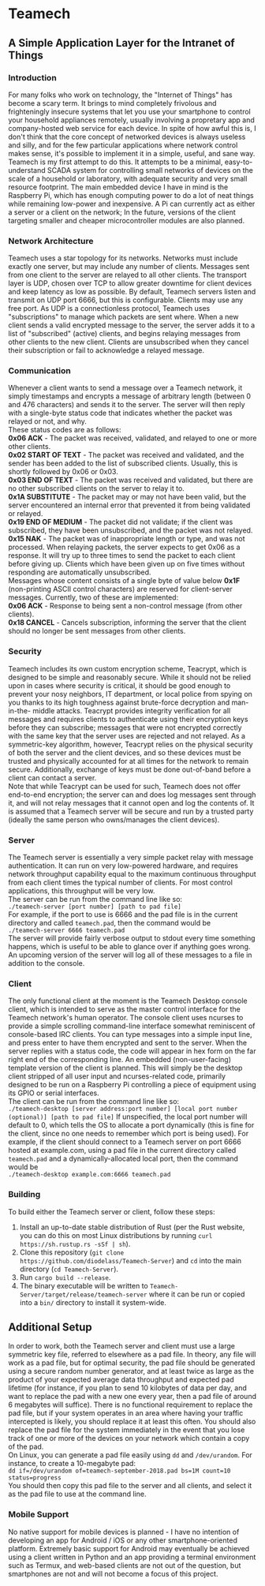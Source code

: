 # Teamech
## A Simple Application Layer for the Intranet of Things
  
### Introduction
For many folks who work on technology, the "Internet of Things" has become a scary term. It 
brings to mind completely frivolous and frighteningly insecure systems that let you use your
smartphone to control your household appliances remotely, usually involving a propretary app
and company-hosted web service for each device. In spite of how awful this is, I don't think
that the core concept of networked devices is always useless and silly, and for the few 
particular applications where network control makes sense, it's possible to implement it in
a simple, useful, and sane way. Teamech is my first attempt to do this. It attempts to be a
minimal, easy-to-understand SCADA system for controlling small networks of devices on the 
scale of a household or laboratory, with adequate security and very small resource footprint.
The main embedded device I have in mind is the Raspberry Pi, which has enough computing power
to do a lot of neat things while remaining low-power and inexpensive. A Pi can currently act
as either a server or a client on the network; In the future, versions of the client targeting 
smaller and cheaper microcontroller modules are also planned.  
  
### Network Architecture
Teamech uses a star topology for its networks. Networks must include exactly one server, but
may include any number of clients. Messages sent from one client to the server are relayed to
all other clients. The transport layer is UDP, chosen over TCP to allow greater downtime for 
client devices and keep latency as low as possible. By default, Teamech servers listen and 
transmit on UDP port 6666, but this is configurable. Clients may use any free port.
As UDP is a connectionless protocol, Teamech uses "subscriptions" to manage which packets are
sent where. When a new client sends a valid encrypted message to the server, the server adds 
it to a list of "subscribed" (active) clients, and begins relaying messages from other clients 
to the new client. Clients are unsubscribed when they cancel their subscription or fail to 
acknowledge a relayed message.  
  
### Communication
Whenever a client wants to send a message over a Teamech network, it simply timestamps and 
encrypts a message of arbitrary length (between 0 and 476 characters) and sends it to the
server. The server will then reply with a single-byte status code that indicates whether the
packet was relayed or not, and why.  
These status codes are as follows:  
**0x06 ACK** - The packet was received, validated, and relayed to one or more other clients.  
**0x02 START OF TEXT** - The packet was received and validated, and the sender has been added
to the list of subscribed clients. Usually, this is shortly followed by 0x06 or 0x03.  
**0x03 END OF TEXT** - The packet was received and validated, but there are no other
subscribed clients on the server to relay it to.  
**0x1A SUBSTITUTE** - The packet may or may not have been valid, but the server encountered an
internal error that prevented it from being validated or relayed.  
**0x19 END OF MEDIUM** - The packet did not validate; if the client was subscribed, they have
been unsubscribed, and the packet was not relayed.  
**0x15 NAK** - The packet was of inappropriate length or type, and was not processed.
When relaying packets, the server expects to get 0x06 as a response. It will try up to three
times to send the packet to each client before giving up. Clients which have been given up on
five times without responding are automatically unsubscribed.  
Messages whose content consists of a single byte of value below **0x1F** (non-printing ASCII
control characters) are reserved for client-server messages. Currently, two of these are
implemented:  
**0x06 ACK** - Response to being sent a non-control message (from other clients).   
**0x18 CANCEL** - Cancels subscription, informing the server that the client should no longer
be sent messages from other clients.  
  
### Security
Teamech includes its own custom encryption scheme, Teacrypt, which is designed to be simple 
and reasonably secure. While it should not be relied upon in cases where security is critical,
it should be good enough to prevent your nosy neighbors, IT department, or local police from
spying on you thanks to its high toughness against brute-force decryption and man-in-the-
middle attacks. Teacrypt provides integrity verification for all messages and requires clients
to authenticate using their encryption keys before they can subscribe; messages that were not
encrypted correctly with the same key that the server uses are rejected and not relayed.
As a symmetric-key algorithm, however, Teacrypt relies on the physical security of both the 
server and the client devices, and so these devices must be trusted and physically accounted 
for at all times for the network to remain secure. Additionally, exchange of keys must be done 
out-of-band before a client can contact a server.  
Note that while Teacrypt can be used for such, Teamech does not offer end-to-end encryption; 
the server can and does log messages sent through it, and will not relay messages that it 
cannot open and log the contents of. It is assumed that a Teamech server will be secure and
run by a trusted party (ideally the same person who owns/manages the client devices).  
  
### Server
The Teamech server is essentially a very simple packet relay with message authentication. It
can run on very low-powered hardware, and requires network throughput capability equal to the
maximum continuous throughput from each client times the typical number of clients. For most 
control applications, this throughput will be very low.  
The server can be run from the command line like so:  
`./teamech-server [port number] [path to pad file]`  
For example, if the port to use is 6666 and the pad file is in the current directory and called
`teamech.pad`, then the command would be  
`./teamech-server 6666 teamech.pad`  
The server will provide fairly verbose output to stdout every time something happens, which is
useful to be able to glance over if anything goes wrong. An upcoming version of the server will
log all of these messages to a file in addition to the console.    
  
### Client
The only functional client at the moment is the Teamech Desktop console client, which is
intended to serve as the master control interface for the Teamech network's human operator. The
console client uses ncurses to provide a simple scrolling command-line interface somewhat
reminiscent of console-based IRC clients. You can type messages into a simple input line, and 
press enter to have them encrypted and sent to the server. When the server replies with a status
code, the code will appear in hex form on the far right end of the corresponding line.
An embedded (non-user-facing) template version of the client is planned. This will simply be the
desktop client stripped of all user input and ncurses-related code, primarily designed to be run
on a Raspberry Pi controlling a piece of equipment using its GPIO or serial interfaces.  
The client can be run from the command line like so:  
`./teamech-desktop [server address:port number] [local port number (optional)] [path to pad file]`
If unspecified, the local port number will default to 0, which tells the OS to allocate a port 
dynamically (this is fine for the client, since no one needs to remember which port is being used).
For example, if the client should connect to a Teamech server on port 6666 hosted at example.com,
using a pad file in the current directory called `teamech.pad` and a dynamically-allocated local
port, then the command would be  
`./teamech-desktop example.com:6666 teamech.pad`  
  
### Building
To build either the Teamech server or client, follow these steps:  
1. Install an up-to-date stable distribution of Rust (per the Rust website, you can do this on most
Linux distributions by running `curl https://sh.rustup.rs -sSf | sh`).
2. Clone this repository (`git clone https://github.com/diodelass/Teamech-Server`) and `cd` into
the main directory (`cd Teamech-Server`).
3. Run `cargo build --release`.
4. The binary executable will be written to `Teamech-Server/target/release/teamech-server` where
it can be run or copied into a `bin/` directory to install it system-wide.  
  
## Additional Setup
In order to work, both the Teamech server and client must use a large symmetric key file, referred
to elsewhere as a pad file. In theory, any file will work as a pad file, but for optimal security,
the pad file should be generated using a secure random number generator, and at least twice as large
as the product of your expected average data throughput and expected pad lifetime (for instance, if
you plan to send 10 kilobytes of data per day, and want to replace the pad with a new one every year,
then a pad file of around 6 megabytes will suffice). There is no functional requirement to
replace the pad file, but if your system operates in an area where having your traffic intercepted
is likely, you should replace it at least this often. You should also replace the pad file for the 
system immediately in the event that you lose track of one or more of the devices on your network 
which contain a copy of the pad.  
On Linux, you can generate a pad file easily using `dd` and `/dev/urandom`. For instance, to create
a 10-megabyte pad:  
`dd if=/dev/urandom of=teamech-september-2018.pad bs=1M count=10 status=progress`  
You should then copy this pad file to the server and all clients, and select it as the pad file to
use at the command line.  
  
### Mobile Support
No native support for mobile devices is planned - I have no intention of developing an app for 
Android / iOS or any other smartphone-oriented platform. Extremely basic support for Android may
eventually be achieved using a client written in Python and an app providing a terminal 
environment such as Termux, and web-based clients are not out of the question, but smartphones
are not and will not become a focus of this project.  
